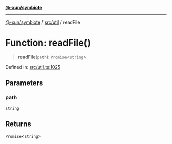 [**@-xun/symbiote**](../../../README.md)

***

[@-xun/symbiote](../../../README.md) / [src/util](../README.md) / readFile

# Function: readFile()

> **readFile**(`path`): `Promise`\<`string`\>

Defined in: [src/util.ts:1025](https://github.com/Xunnamius/symbiote/blob/559506ed93a747d618979a74bc2b1db446959ba9/src/util.ts#L1025)

## Parameters

### path

`string`

## Returns

`Promise`\<`string`\>
